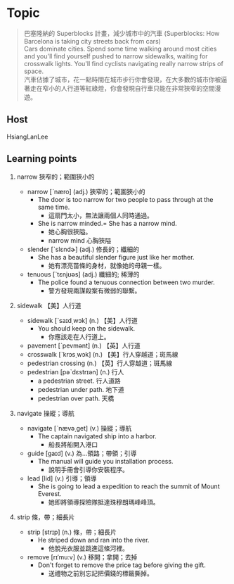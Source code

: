 # Topic

> 巴塞隆納的 Superblocks 計畫，減少城市中的汽車 (Superblocks: How Barcelona is taking city streets back from cars)<br>
> Cars dominate cities. Spend some time walking around most cities and you'll find yourself pushed to narrow sidewalks, waiting for crosswalk lights. You'll find cyclists navigating really narrow strips of space.<br>
> 汽車佔據了城市，花一點時間在城市步行你會發現，在大多數的城市你被逼著走在窄小的人行道等紅綠燈，你會發現自行車只能在非常狹窄的空間漫遊。<br>


## Host
HsiangLanLee

## Learning points
1. narrow  狹窄的；範圍狹小的
    * narrow  [ˋnæro]  (adj.)  狹窄的；範圍狹小的
        - The door is too narrow for two people to pass through at the same time.
            + 這扇門太小，無法讓兩個人同時通過。
        - She is narrow minded.= She has a narrow mind.
            + 她心胸很狹隘。
            + narrow mind 心胸狹隘
    * slender  [ˋslɛndɚ]  (adj.)  修長的；纖細的
        - She has a beautiful slender figure just like her mother.
            + 她有漂亮苗條的身材，就像她的母親一樣。
    * tenuous  [ˋtɛnjʊəs]  (adj.)  纖細的; 稀薄的
        - The police found a tenuous connection between two murder.
            + 警方發現兩謀殺案有微弱的聯繫。

2. sidewalk  【美】人行道
    * sidewalk  [ˋsaɪd͵wɔk]  (n.)  【美】人行道
        - You should keep on the sidewalk.
            + 你應該走在人行道上。
    * pavement  [ˋpevmənt]  (n.)  【英】人行道
    * crosswalk  [ˋkrɔs͵wɔk]  (n.)  【美】行人穿越道；斑馬線
    * pedestrian crossing  (n.)  【英】行人穿越道；斑馬線
    * pedestrian  [pəˋdɛstrɪən]  (n.)  行人
        - a pedestrian street. 行人道路
        - pedestrian under path. 地下道
        - pedestrian over path. 天橋

3. navigate  操縱；導航
    * navigate  [ˋnævə͵get]  (v.)  操縱；導航
        - The captain navigated ship into a harbor.
            + 船長將船開入港口
    * guide  [gaɪd]  (v.)  為...領路；帶領；引導
        - The manual will guide you installation process.
            + 說明手冊會引導你安裝程序。
    * lead  [lid]  (v.)  引導；領導
        - She is going to lead a expedition to reach the summit of Mount Everest.
            + 她即將領導探險隊抵達珠穆朗瑪峰峰頂。

4. strip  條，帶；細長片
    * strip  [strɪp]  (n.)  條，帶；細長片
        - He striped down and ran into the river.
            + 他脫光衣服並跳進這條河裡。
    * remove  [rɪˈmuːv]  (v.)  移開；拿開；去掉
        - Don't forget to remove the price tag before giving the gift.
            + 送禮物之前別忘記把價錢的標籤撕掉。

